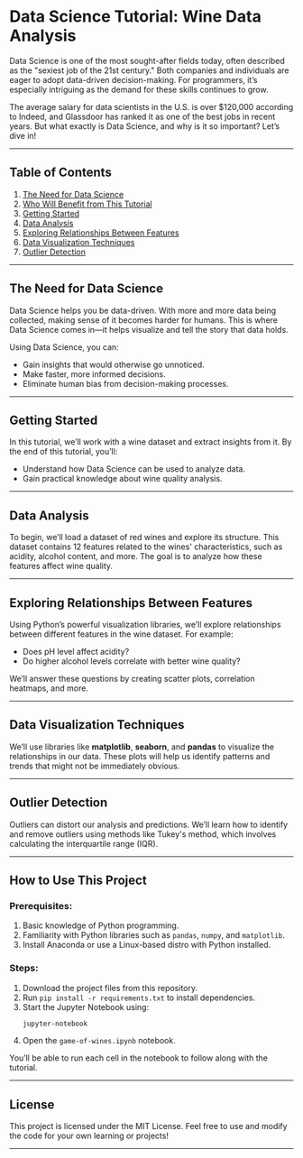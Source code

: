 
# Data Science Tutorial: Wine Data Analysis

Data Science is one of the most sought-after fields today, often described as the "sexiest job of the 21st century." Both companies and individuals are eager to adopt data-driven decision-making. For programmers, it’s especially intriguing as the demand for these skills continues to grow.

The average salary for data scientists in the U.S. is over $120,000 according to Indeed, and Glassdoor has ranked it as one of the best jobs in recent years. But what exactly is Data Science, and why is it so important? Let’s dive in!

---

## Table of Contents

1. [The Need for Data Science](#the-need-for-data-science)
2. [Who Will Benefit from This Tutorial](#who-will-benefit-from-this-tutorial)
3. [Getting Started](#getting-started)
4. [Data Analysis](#data-analysis)
5. [Exploring Relationships Between Features](#exploring-relationships-between-features)
6. [Data Visualization Techniques](#data-visualization-techniques)
7. [Outlier Detection](#outlier-detection)

---

## The Need for Data Science

Data Science helps you be data-driven. With more and more data being collected, making sense of it becomes harder for humans. This is where Data Science comes in—it helps visualize and tell the story that data holds.

Using Data Science, you can:
- Gain insights that would otherwise go unnoticed.
- Make faster, more informed decisions.
- Eliminate human bias from decision-making processes.

---

## Getting Started

In this tutorial, we’ll work with a wine dataset and extract insights from it. By the end of this tutorial, you’ll:
- Understand how Data Science can be used to analyze data.
- Gain practical knowledge about wine quality analysis.

---

## Data Analysis

To begin, we’ll load a dataset of red wines and explore its structure. This dataset contains 12 features related to the wines' characteristics, such as acidity, alcohol content, and more. The goal is to analyze how these features affect wine quality.

---

## Exploring Relationships Between Features

Using Python’s powerful visualization libraries, we’ll explore relationships between different features in the wine dataset. For example:
- Does pH level affect acidity?
- Do higher alcohol levels correlate with better wine quality?

We’ll answer these questions by creating scatter plots, correlation heatmaps, and more.

---

## Data Visualization Techniques

We’ll use libraries like **matplotlib**, **seaborn**, and **pandas** to visualize the relationships in our data. These plots will help us identify patterns and trends that might not be immediately obvious.

---

## Outlier Detection

Outliers can distort our analysis and predictions. We’ll learn how to identify and remove outliers using methods like Tukey's method, which involves calculating the interquartile range (IQR).

---

## How to Use This Project

### Prerequisites:
1. Basic knowledge of Python programming.
2. Familiarity with Python libraries such as `pandas`, `numpy`, and `matplotlib`.
3. Install Anaconda or use a Linux-based distro with Python installed.

### Steps:
1. Download the project files from this repository.
2. Run `pip install -r requirements.txt` to install dependencies.
3. Start the Jupyter Notebook using:
   ```bash
   jupyter-notebook
   ```
4. Open the `game-of-wines.ipynb` notebook.

You’ll be able to run each cell in the notebook to follow along with the tutorial.

---

## License

This project is licensed under the MIT License. Feel free to use and modify the code for your own learning or projects!

---

